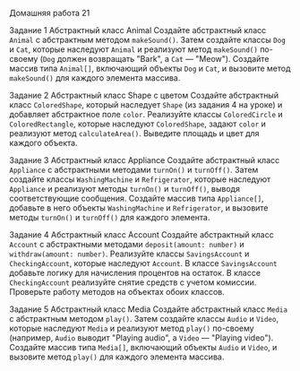 Домашняя работа 21

Задание 1
Абстрактный класс Animal
Создайте абстрактный класс `Animal` с абстрактным методом `makeSound()`.
Затем создайте классы `Dog` и `Cat`, которые наследуют `Animal` и реализуют метод `makeSound()` по-своему (`Dog` должен возвращать "Bark", а `Cat` — "Meow").
Создайте массив типа `Animal[]`, включающий объекты `Dog` и `Cat`, и вызовите метод `makeSound()` для каждого элемента массива.


Задание 2
Абстрактный класс Shape с цветом
Создайте абстрактный класс `ColoredShape`, который наследует `Shape` (из задания 4 на уроке) и добавляет абстрактное поле `color`.
Реализуйте классы `ColoredCircle` и `ColoredRectangle`, которые наследуют `ColoredShape`, задают `color` и реализуют метод `calculateArea()`.
Выведите площадь и цвет для каждого объекта.

Задание 3
Абстрактный класс Appliance
Создайте абстрактный класс `Appliance` с абстрактными методами `turnOn()` и `turnOff()`.
Затем создайте классы `WashingMachine` и `Refrigerator`, которые наследуют `Appliance` и реализуют методы `turnOn()` и `turnOff()`, выводя соответствующие сообщения.
Создайте массив типа `Appliance[]`, добавьте в него объекты `WashingMachine` и `Refrigerator`, и вызовите методы `turnOn()` и `turnOff()` для каждого элемента.


Задание 4
Абстрактный класс Account
Создайте абстрактный класс `Account` с абстрактными методами `deposit(amount: number)` и `withdraw(amount: number)`.
Реализуйте классы `SavingsAccount` и `CheckingAccount`, которые наследуют `Account`.
В классе `SavingsAccount` добавьте логику для начисления процентов на остаток.
В классе `CheckingAccount` реализуйте снятие средств с учетом комиссии. 
Проверьте работу методов на объектах обоих классов.

Задание 5
Абстрактный класс Media
Создайте абстрактный класс `Media` с абстрактным методом `play()`.
Затем создайте классы `Audio` и `Video`, которые наследуют `Media` и реализуют метод `play()` по-своему (например, `Audio` выводит "Playing audio", а `Video` — "Playing video").
Создайте массив типа `Media[]`, включающий объекты `Audio` и `Video`, и вызовите метод `play()` для каждого элемента массива.
